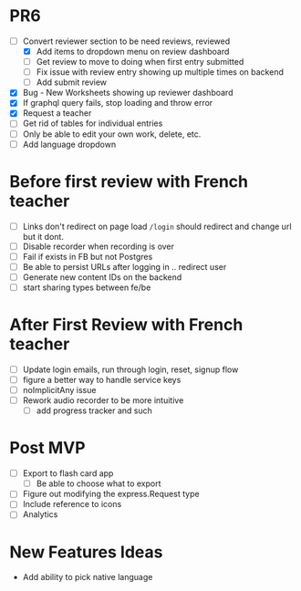 # PR6

- [ ] Convert reviewer section to be need reviews, reviewed
    - [x] Add items to dropdown menu on review dashboard
    - [ ] Get review to move to doing when first entry submitted
    - [ ] Fix issue with review entry showing up multiple times on backend
    - [ ] Add submit review
- [x] Bug - New Worksheets showing up reviewer dashboard
- [x] If graphql query fails, stop loading and throw error
- [x] Request a teacher
- [ ] Get rid of tables for individual entries
- [ ] Only be able to edit your own work, delete, etc.
- [ ] Add language dropdown

# Before first review with French teacher
- [ ] Links don't redirect on page load `/login` should redirect and change url but it dont.
- [ ] Disable recorder when recording is over
- [ ] Fail if exists in FB but not Postgres
- [ ] Be able to persist URLs after logging in .. redirect user
- [ ] Generate new content IDs on the backend
- [ ] start sharing types between fe/be
 # After First Review with French teacher

- [ ] Update login emails, run through login, reset, signup flow
- [ ] figure a better way to handle service keys
- [ ] noImplicitAny issue
- [ ] Rework audio recorder to be more intuitive
    - [ ] add progress tracker and such
# Post MVP
- [ ] Export to flash card app
    - [ ] Be able to choose what to export
- [ ] Figure out modifying the express.Request type
- [ ] Include reference to icons
- [ ] Analytics
# New Features Ideas

- Add ability to pick native language
